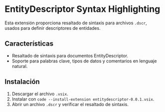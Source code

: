 # EntityDescriptor Syntax Highlighting  

Esta extensión proporciona resaltado de sintaxis para archivos `.dscr`, usados para definir descriptores de entidades.  

## Características  
- Resaltado de sintaxis para documentos EntityDescriptor.  
- Soporte para palabras clave, tipos de datos y comentarios en lenguaje natural.  

## Instalación  
1. Descargar el archivo `.vsix`.  
2. Instalar con `code --install-extension entitydescriptor-0.0.1.vsix`.  
3. Abrir un archivo `.dscr` y verificar el resaltado de sintaxis.  
